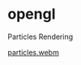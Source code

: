 # opengl
Particles Rendering

[particles.webm](https://github.com/AntonMoyseychuk/opengl/assets/108875469/81cb723a-f203-4f6c-8295-aba070bbad17)
